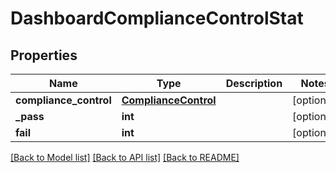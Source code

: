 # DashboardComplianceControlStat

## Properties
Name | Type | Description | Notes
------------ | ------------- | ------------- | -------------
**compliance_control** | [**ComplianceControl**](ComplianceControl.md) |  | [optional] 
**_pass** | **int** |  | [optional] 
**fail** | **int** |  | [optional] 

[[Back to Model list]](../README.md#documentation-for-models) [[Back to API list]](../README.md#documentation-for-api-endpoints) [[Back to README]](../README.md)


